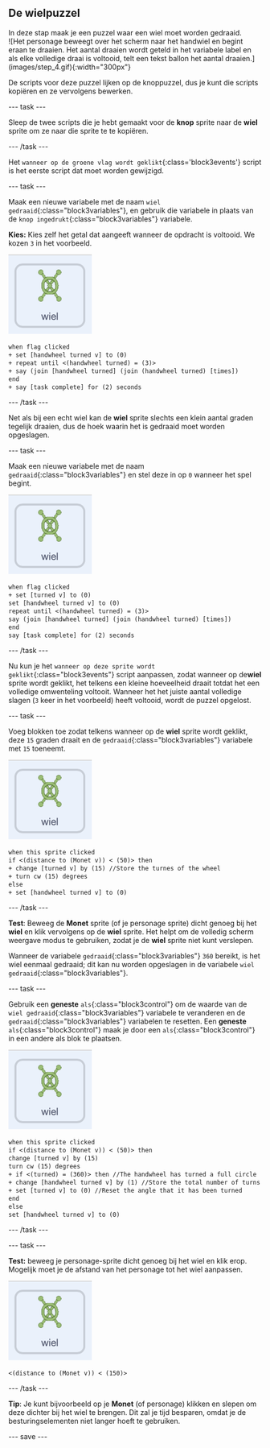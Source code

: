 ## De wielpuzzel

<div style="display: flex; flex-wrap: wrap">
<div style="flex-basis: 200px; flex-grow: 1; margin-right: 15px;">
In deze stap maak je een puzzel waar een wiel moet worden gedraaid.
</div>
<div>
![Het personage beweegt over het scherm naar het handwiel en begint eraan te draaien. Het aantal draaien wordt geteld in het variabele label en als elke volledige draai is voltooid, telt een tekst ballon het aantal draaien.](images/step_4.gif){:width="300px"}
</div>
</div>

De scripts voor deze puzzel lijken op de knoppuzzel, dus je kunt die scripts kopiëren en ze vervolgens bewerken.

--- task ---

Sleep de twee scripts die je hebt gemaakt voor de **knop** sprite naar de **wiel** sprite om ze naar die sprite te te kopiëren.

--- /task ---

Het `wanneer op de groene vlag wordt geklikt`{:class='block3events'} script is het eerste script dat moet worden gewijzigd.

--- task ---

Maak een nieuwe variabele met de naam `wiel gedraaid`{:class="block3variables"}, en gebruik die variabele in plaats van de `knop ingedrukt`{:class="block3variables"} variabele.

**Kies:** Kies zelf het getal dat aangeeft wanneer de opdracht is voltooid. We kozen `3` in het voorbeeld.

![Het wiel sprite.](images/handwheel-sprite.png)

```blocks3
when flag clicked
+ set [handwheel turned v] to (0)
+ repeat until <(handwheel turned) = (3)>
+ say (join [handwheel turned] (join (handwheel turned) [times])
end
+ say [task complete] for (2) seconds
```

--- /task ---

Net als bij een echt wiel kan de **wiel** sprite slechts een klein aantal graden tegelijk draaien, dus de hoek waarin het is gedraaid moet worden opgeslagen.

--- task ---

Maak een nieuwe variabele met de naam `gedraaid`{:class="block3variables"} en stel deze in op `0` wanneer het spel begint.

![De wiel sprite.](images/handwheel-sprite.png)

```blocks3
when flag clicked
+ set [turned v] to (0)
set [handwheel turned v] to (0)
repeat until <(handwheel turned) = (3)>
say (join [handwheel turned] (join (handwheel turned) [times])
end
say [task complete] for (2) seconds
```

--- /task ---

Nu kun je het `wanneer op deze sprite wordt geklikt`{:class="block3events"} script aanpassen, zodat wanneer op de**wiel** sprite wordt geklikt, het telkens een kleine hoeveelheid draait totdat het een volledige omwenteling voltooit. Wanneer het het juiste aantal volledige slagen (`3` keer in het voorbeeld) heeft voltooid, wordt de puzzel opgelost.

--- task ---

Voeg blokken toe zodat telkens wanneer op de **wiel** sprite wordt geklikt, deze `15` graden draait en de `gedraaid`{:class="block3variables"} variabele met `15` toeneemt.

![De wiel sprite.](images/handwheel-sprite.png)

```blocks3
when this sprite clicked
if <(distance to (Monet v)) < (50)> then
+ change [turned v] by (15) //Store the turnes of the wheel
+ turn cw (15) degrees
else
+ set [handwheel turned v] to (0)
```

--- /task ---

**Test**: Beweeg de **Monet** sprite (of je personage sprite) dicht genoeg bij het **wiel** en klik vervolgens op de **wiel** sprite. Het helpt om de volledig scherm weergave modus te gebruiken, zodat je de **wiel** sprite niet kunt verslepen.

Wanneer de variabele `gedraaid`{:class="block3variables"} `360` bereikt, is het wiel eenmaal gedraaid; dit kan nu worden opgeslagen in de variabele `wiel gedraaid`{:class="block3variables"}.

--- task ---

Gebruik een **geneste** `als`{:class="block3control"} om de waarde van de `wiel gedraaid`{:class="block3variables"} variabele te veranderen en de `gedraaid`{:class="block3variables"} variabelen te resetten. Een **geneste** `als`{:class="block3control"} maak je door een `als`{:class="block3control"} in een andere als blok te plaatsen.

![De wiel sprite.](images/handwheel-sprite.png)

```blocks3
when this sprite clicked
if <(distance to (Monet v)) < (50)> then
change [turned v] by (15)
turn cw (15) degrees
+ if <(turned) = (360)> then //The handwheel has turned a full circle
+ change [handwheel turned v] by (1) //Store the total number of turns
+ set [turned v] to (0) //Reset the angle that it has been turned
end
else
set [handwheel turned v] to (0)
```

--- /task ---

--- task ---

**Test:** beweeg je personage-sprite dicht genoeg bij het wiel en klik erop. Mogelijk moet je de afstand van het personage tot het wiel aanpassen.

![De wiel sprite.](images/handwheel-sprite.png)

```blocks3
<(distance to (Monet v)) < (150)>
```

--- /task ---

**Tip**: Je kunt bijvoorbeeld op je **Monet** (of personage) klikken en slepen om deze dichter bij het wiel te brengen. Dit zal je tijd besparen, omdat je de besturingselementen niet langer hoeft te gebruiken.

--- save ---
